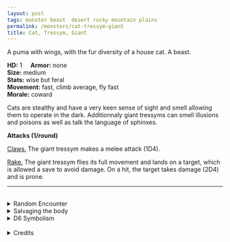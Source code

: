 ```yaml
---
layout: post
tags: monster beast  desert rocky mountain plains
permalink: /monsters/cat-tressym-giant
title: Cat, Tressym, Giant
---
```


A puma with wings, with the fur diversity of a house cat. A beast.

**HD:** 1  &nbsp; &nbsp;  **Armor:** none <br>
**Size:** medium <br>
**Stats:** wise but feral<br>
**Movement:** fast, climb average, fly fast <br>
**Morale:** coward <br>

Cats are stealthy and have a very keen sense of sight and smell allowing them to operate in the dark. Additionnaly giant tressyms can smell illusions and poisons as well as talk the language of sphinxes.

**Attacks (1/round)**

<ins>Claws.</ins> The giant tressym makes a melee attack (1D4).

<ins>Rake.</ins> The giant tressym flies its full movement and lands on a target, which is allowed a save to avoid damage. On a hit, the target takes damage (2D4) and is prone.
<br>

---

<br> 

<details markdown="1">
<summary>Random Encounter</summary>

1. **Monster:** 1D6 giant tressyms.
1. **Lair:**  An acacia tree, its branches spreading very wide. 1/2 chance there are 2D6 kittens. <br>	&nbsp; OR <br>	**Omen:** A panther roar in the sky.
1. **Spoor:** A freshly killed local beast, located in a high, hard to reach place.
1. **Tracks:** Big cat tracks that often suddenly stop.
1. **Trace:** A hair and feather ball.
1. **Trace:** A panther roar, coming from very high in the sky.
</details>

<details markdown="1">
<summary>Salvaging the body</summary>

There’s not much to gain their besides a bit of fur and feather, but cubs would be extremely valuable.
</details>

<details markdown="1">
<summary>D6 Symbolism</summary>

In local cultures this beast is a symbol of ...

1. Wisdom
1. Cats
1. Royalty
1. Wind
1. Sun
1. Sacred 
</details>

<br>

<details markdown="1">
<summary>Credits</summary>
The giant tressym doesn't exist in DnD under that name, but is found as the Jana-nimr, or Greater Winged Cat, in the [Al-Qadim Bestiary](http://adnd.geoshitties.installgentoo.com/mm/catwinge.html). Interestingly, they speak! I gave them two separate monster pages because one is a pet, and the other is a puma. — SaltyGoo
</details>
